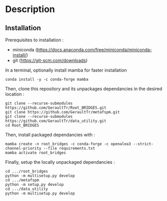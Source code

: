 # Description

## Installation

Prerequisites to installation :
- miniconda (https://docs.anaconda.com/free/miniconda/miniconda-install/) 
- git (https://git-scm.com/downloads)

In a terminal, optionally install mamba for faster installation
```
conda install -y -c conda-forge mamba
```

Then, clone this repository and its unpackages dependancies in the desired location :
```
git clone --recurse-submodules https://github.com/GeraultTr/Root_BRIDGES.git
git clone https://github.com/GeraultTr/metafspm.git
git clone --recurse-submodules https://github.com/GeraultTr/data_utility.git
cd Root_BRIDGES
```

Then, install packaged dependancies with : 
```
mamba create -n root_bridges -c conda-forge -c openalea3 --strict-channel-priority --file requirements.txt
mamba activate root_bridges
```

Finally, setup the locally unpackaged dependancies : 
```
cd .../root_bridges
python -m multisetup.py develop
cd .../metafspm
python -m setup.py develop
cd .../data_utility
python -m multisetup.py develop
```